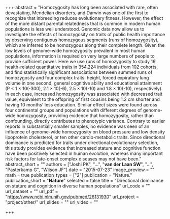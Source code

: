 +++
abstract = "Homozygosity has long been associated with rare, often devastating, Mendelian disorders, and Darwin was one of the first to recognize that inbreeding reduces evolutionary fitness. However, the effect of the more distant parental relatedness that is common in modern human populations is less well understood. Genomic data now allow us to investigate the effects of homozygosity on traits of public health importance by observing contiguous homozygous segments (runs of homozygosity), which are inferred to be homozygous along their complete length. Given the low levels of genome-wide homozygosity prevalent in most human populations, information is required on very large numbers of people to provide sufficient power. Here we use runs of homozygosity to study 16 health-related quantitative traits in 354,224 individuals from 102 cohorts, and find statistically significant associations between summed runs of homozygosity and four complex traits: height, forced expiratory lung volume in one second, general cognitive ability and educational attainment (P < 1 × 10(-300), 2.1 × 10(-6), 2.5 × 10(-10) and 1.8 × 10(-10), respectively). In each case, increased homozygosity was associated with decreased trait value, equivalent to the offspring of first cousins being 1.2 cm shorter and having 10 months' less education. Similar effect sizes were found across four continental groups and populations with different degrees of genome-wide homozygosity, providing evidence that homozygosity, rather than confounding, directly contributes to phenotypic variance. Contrary to earlier reports in substantially smaller samples, no evidence was seen of an influence of genome-wide homozygosity on blood pressure and low density lipoprotein cholesterol, or ten other cardio-metabolic traits. Since directional dominance is predicted for traits under directional evolutionary selection, this study provides evidence that increased stature and cognitive function have been positively selected in human evolution, whereas many important risk factors for late-onset complex diseases may not have been."
abstract_short = ""
authors = ["Joshi PK", "...", "**van der Laan SW**", "...", "Pasterkamp G", "Wilson JF"]
date = "2015-07-23"
image_preview = ""
math = true
publication_types = ["2"]
publication = "Nature."
publication_short = "**Nature**"
selected = false
title = "Directional dominance on stature and cognition in diverse human populations"
url_code = ""
url_dataset = ""
url_pdf = "https://www.ncbi.nlm.nih.gov/pubmed/26131930"
url_project = "project/other/"
url_slides = ""
url_video = ""

+++

